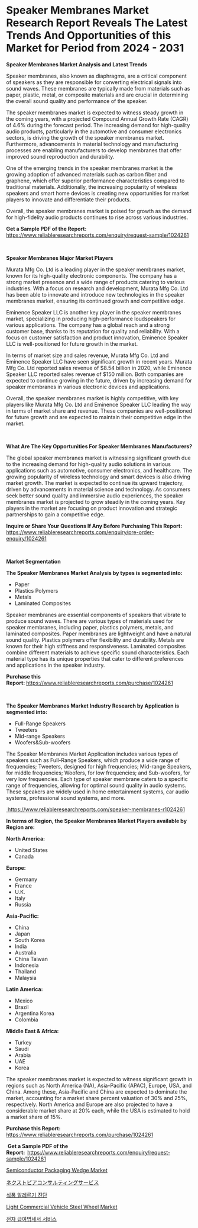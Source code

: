 <p><h1>Speaker Membranes Market Research Report Reveals The Latest Trends And Opportunities of this Market for Period from 2024 - 2031</h1></p><p><strong>Speaker Membranes Market Analysis and Latest Trends</strong></p>
<p><p>Speaker membranes, also known as diaphragms, are a critical component of speakers as they are responsible for converting electrical signals into sound waves. These membranes are typically made from materials such as paper, plastic, metal, or composite materials and are crucial in determining the overall sound quality and performance of the speaker.</p><p>The speaker membranes market is expected to witness steady growth in the coming years, with a projected Compound Annual Growth Rate (CAGR) of 4.6% during the forecast period. The increasing demand for high-quality audio products, particularly in the automotive and consumer electronics sectors, is driving the growth of the speaker membranes market. Furthermore, advancements in material technology and manufacturing processes are enabling manufacturers to develop membranes that offer improved sound reproduction and durability.</p><p>One of the emerging trends in the speaker membranes market is the growing adoption of advanced materials such as carbon fiber and graphene, which offer superior performance characteristics compared to traditional materials. Additionally, the increasing popularity of wireless speakers and smart home devices is creating new opportunities for market players to innovate and differentiate their products.</p><p>Overall, the speaker membranes market is poised for growth as the demand for high-fidelity audio products continues to rise across various industries.</p></p>
<p><strong>Get a Sample PDF of the Report:&nbsp;</strong> <a href="https://www.reliableresearchreports.com/enquiry/request-sample/1024261">https://www.reliableresearchreports.com/enquiry/request-sample/1024261</a></p>
<p>&nbsp;</p>
<p><strong>Speaker Membranes Major Market Players</strong></p>
<p><p>Murata Mfg Co. Ltd is a leading player in the speaker membranes market, known for its high-quality electronic components. The company has a strong market presence and a wide range of products catering to various industries. With a focus on research and development, Murata Mfg Co. Ltd has been able to innovate and introduce new technologies in the speaker membranes market, ensuring its continued growth and competitive edge.</p><p>Eminence Speaker LLC is another key player in the speaker membranes market, specializing in producing high-performance loudspeakers for various applications. The company has a global reach and a strong customer base, thanks to its reputation for quality and reliability. With a focus on customer satisfaction and product innovation, Eminence Speaker LLC is well-positioned for future growth in the market.</p><p>In terms of market size and sales revenue, Murata Mfg Co. Ltd and Eminence Speaker LLC have seen significant growth in recent years. Murata Mfg Co. Ltd reported sales revenue of $8.54 billion in 2020, while Eminence Speaker LLC reported sales revenue of $150 million. Both companies are expected to continue growing in the future, driven by increasing demand for speaker membranes in various electronic devices and applications.</p><p>Overall, the speaker membranes market is highly competitive, with key players like Murata Mfg Co. Ltd and Eminence Speaker LLC leading the way in terms of market share and revenue. These companies are well-positioned for future growth and are expected to maintain their competitive edge in the market.</p></p>
<p>&nbsp;</p>
<p><strong>What Are The Key Opportunities For Speaker Membranes Manufacturers?</strong></p>
<p><p>The global speaker membranes market is witnessing significant growth due to the increasing demand for high-quality audio solutions in various applications such as automotive, consumer electronics, and healthcare. The growing popularity of wireless technology and smart devices is also driving market growth. The market is expected to continue its upward trajectory, driven by advancements in material science and technology. As consumers seek better sound quality and immersive audio experiences, the speaker membranes market is projected to grow steadily in the coming years. Key players in the market are focusing on product innovation and strategic partnerships to gain a competitive edge.</p></p>
<p><strong>Inquire or Share Your Questions If Any Before Purchasing This Report:</strong> <a href="https://www.reliableresearchreports.com/enquiry/pre-order-enquiry/1024261">https://www.reliableresearchreports.com/enquiry/pre-order-enquiry/1024261</a></p>
<p>&nbsp;</p>
<p><strong>Market Segmentation</strong></p>
<p><strong>The Speaker Membranes Market Analysis by types is segmented into:</strong></p>
<p><ul><li>Paper</li><li>Plastics Polymers</li><li>Metals</li><li>Laminated Composites</li></ul></p>
<p><p>Speaker membranes are essential components of speakers that vibrate to produce sound waves. There are various types of materials used for speaker membranes, including paper, plastics polymers, metals, and laminated composites. Paper membranes are lightweight and have a natural sound quality. Plastics polymers offer flexibility and durability. Metals are known for their high stiffness and responsiveness. Laminated composites combine different materials to achieve specific sound characteristics. Each material type has its unique properties that cater to different preferences and applications in the speaker industry.</p></p>
<p><strong>Purchase this Report:&nbsp;</strong><a href="https://www.reliableresearchreports.com/purchase/1024261">https://www.reliableresearchreports.com/purchase/1024261</a></p>
<p>&nbsp;</p>
<p><strong>The Speaker Membranes Market Industry Research by Application is segmented into:</strong></p>
<p><ul><li>Full-Range Speakers</li><li>Tweeters</li><li>Mid-range Speakers</li><li>Woofers&Sub-woofers</li></ul></p>
<p><p>The Speaker Membranes Market Application includes various types of speakers such as Full-Range Speakers, which produce a wide range of frequencies; Tweeters, designed for high frequencies; Mid-range Speakers, for middle frequencies; Woofers, for low frequencies; and Sub-woofers, for very low frequencies. Each type of speaker membrane caters to a specific range of frequencies, allowing for optimal sound quality in audio systems. These speakers are widely used in home entertainment systems, car audio systems, professional sound systems, and more.</p></p>
<p><a href="https://www.reliableresearchreports.com/speaker-membranes-r1024261">&nbsp;https://www.reliableresearchreports.com/speaker-membranes-r1024261</a></p>
<p><strong>In terms of Region, the Speaker Membranes Market Players available by Region are:</strong></p>
<p>
    <p> <strong> North America: </strong>
        <ul>
            <li>United States</li>
            <li>Canada</li>
        </ul>
        </p> 
    <p> <strong> Europe: </strong>
        <ul>
            <li>Germany</li>
            <li>France</li>
            <li>U.K.</li>
            <li>Italy</li>
            <li>Russia</li>
        </ul>
        </p> 
    <p> <strong> Asia-Pacific: </strong>
        <ul>
            <li>China</li>
            <li>Japan</li>
            <li>South Korea</li>
            <li>India</li>
            <li>Australia</li>
            <li>China Taiwan</li>
            <li>Indonesia</li>
            <li>Thailand</li>
            <li>Malaysia</li>
        </ul>
        </p> 
    <p> <strong> Latin America: </strong>
        <ul>
            <li>Mexico</li>
            <li>Brazil</li>
            <li>Argentina Korea</li>
            <li>Colombia</li>
        </ul>
        </p> 
    <p> <strong> Middle East & Africa: </strong>
        <ul>
            <li>Turkey</li>
            <li>Saudi</li>
            <li>Arabia</li>
            <li>UAE</li>
            <li>Korea</li>
        </ul>
    </p>
    </p>
<p><p>The speaker membranes market is expected to witness significant growth in regions such as North America (NA), Asia-Pacific (APAC), Europe, USA, and China. Among these, Asia-Pacific and China are expected to dominate the market, accounting for a market share percent valuation of 30% and 25%, respectively. North America and Europe are also projected to have a considerable market share at 20% each, while the USA is estimated to hold a market share of 15%.</p></p>
<p><strong>Purchase this Report: </strong><a href="https://www.reliableresearchreports.com/purchase/1024261">https://www.reliableresearchreports.com/purchase/1024261</a></p>
<p>&nbsp;<strong>Get a Sample PDF of the Report:&nbsp;&nbsp;</strong><a href="https://www.reliableresearchreports.com/enquiry/request-sample/1024261">https://www.reliableresearchreports.com/enquiry/request-sample/1024261</a></p>
<p><strong></strong></p>
<p><p><a href="https://github.com/jodemen/Market-Research-Report-List-2/blob/main/semiconductor-packaging-wedge-market.md">Semiconductor Packaging Wedge Market</a></p><p><a href="https://github.com/dzy793153605/Market-Research-Report-List-2/blob/main/855838089552.md">ネクストピアコンサルティングサービス</a></p><p><a href="https://github.com/vsn7qpua81q/Market-Research-Report-List-2/blob/main/468090982174.md">식품 알레르기 진단</a></p><p><a href="https://github.com/Sarissaschmalingtr6fz2739/Market-Research-Report-List-2/blob/main/light-commercial-vehicle-steel-wheel-market.md">Light Commercial Vehicle Steel Wheel Market</a></p><p><a href="https://github.com/trmesnao7959541/Market-Research-Report-List-2/blob/main/751346882173.md">전자 급여명세서 서비스</a></p></p>